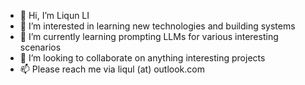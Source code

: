 - 👋 Hi, I’m Liqun LI
- 👀 I’m interested in learning new technologies and building systems
- 🌱 I’m currently learning prompting LLMs for various interesting scenarios
- 💞️ I’m looking to collaborate on anything interesting projects
- 📫 Please reach me via liqul (at) outlook.com

<!---
liqul/liqul is a ✨ special ✨ repository because its `README.md` (this file) appears on your GitHub profile.
You can click the Preview link to take a look at your changes.
--->
